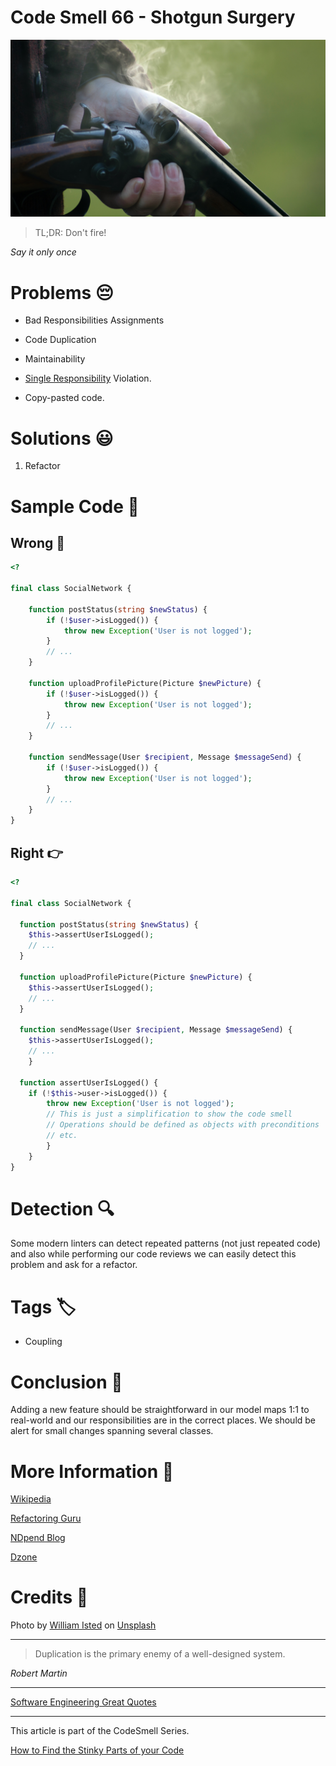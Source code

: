 # Code Smell 66 - Shotgun Surgery

![Code Smell 66 - Shotgun Surgery](Code%20Smell%2066%20-%20Shotgun%20Surgery.jpg)

> TL;DR: Don't fire!

*Say it only once*

# Problems 😔 

- Bad Responsibilities Assignments
 
- Code Duplication

- Maintainability

- [Single Responsibility](https://en.wikipedia.org/wiki/Single-responsibility_principle) Violation.

- Copy-pasted code.

# Solutions 😃

1. Refactor

# Sample Code 📖

## Wrong 🚫

<!-- [Gist Url](https://gist.github.com/mcsee/cb3d9eb1ede5297a16006a1453009867) -->

```php
<?

final class SocialNetwork {

    function postStatus(string $newStatus) {
        if (!$user->isLogged()) {
            throw new Exception('User is not logged');
        }
        // ...
    }

    function uploadProfilePicture(Picture $newPicture) {
        if (!$user->isLogged()) {
            throw new Exception('User is not logged');
        }
        // ...
    }

    function sendMessage(User $recipient, Message $messageSend) {
        if (!$user->isLogged()) {
            throw new Exception('User is not logged');
        }
        // ...
    }
}
```

## Right 👉

<!-- [Gist Url](https://gist.github.com/mcsee/23a8649a28ec56db1d0874c1a32b4fc7) -->

```php
<?

final class SocialNetwork {

  function postStatus(string $newStatus) {
    $this->assertUserIsLogged();
    // ...
  }

  function uploadProfilePicture(Picture $newPicture) {
    $this->assertUserIsLogged();
    // ...
  }

  function sendMessage(User $recipient, Message $messageSend) {
    $this->assertUserIsLogged();
    // ...
    }

  function assertUserIsLogged() {
    if (!$this->user->isLogged()) {
        throw new Exception('User is not logged');
        // This is just a simplification to show the code smell
        // Operations should be defined as objects with preconditions
        // etc.
        }
    }
}
```

# Detection 🔍

Some modern linters can detect repeated patterns (not just repeated code) and also while performing our code reviews we can easily detect this problem and ask for a refactor.

# Tags 🏷️

- Coupling

# Conclusion 🏁

Adding a new feature should be straightforward in our model maps 1:1 to real-world and our responsibilities are in the correct places. 
We should be alert for small changes spanning several classes.

# More Information 📕

[Wikipedia](https://en.wikipedia.org/wiki/Shotgun_surgery)

[Refactoring Guru](https://refactoring.guru/es/smells/shotgun-surgery)

[NDpend Blog](https://blog.ndepend.com/shotgun-surgery)

[Dzone](https://dzone.com/articles/code-smell-shot-surgery)

# Credits 🙏

Photo by [William Isted](https://unsplash.com/@williamisted) on [Unsplash](https://unsplash.com/s/photos/shotgun)
    
* * *

> Duplication is the primary enemy of a well-designed system.

_Robert Martin_
 
* * *
 
[Software Engineering Great Quotes](https://github.com/mcsee/Software-Design-Articles/tree/main/Articles/Quotes/Software%20Engineering%20Great%20Quotes/readme.md)

* * *

This article is part of the CodeSmell Series.

[How to Find the Stinky Parts of your Code](https://github.com/mcsee/Software-Design-Articles/tree/main/Articles/Code%20Smells/How%20to%20Find%20the%20Stinky%20parts%20of%20your%20Code/readme.md)